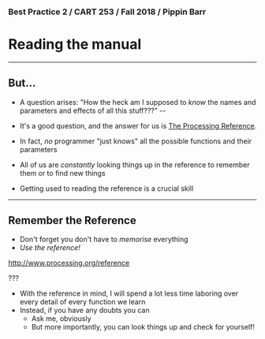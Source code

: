 ### Best Practice 2 / CART 253 / Fall 2018 / Pippin Barr

# Reading the manual

---

## But...

- A question arises: "How the heck am I supposed to _know_ the names and parameters and effects of all this stuff???"
--

- It's a good question, and the answer for us is [The Processing Reference](http://www.processing.org/reference).
- In fact, _no_ programmer "just knows" all the possible functions and their parameters
- All of us are _constantly_ looking things up in the reference to remember them or to find new things
- Getting used to reading the reference is a crucial skill

---

## Remember the Reference

- Don't forget you don't have to _memorise_ everything
- _Use the reference!_

http://www.processing.org/reference

???

- With the reference in mind, I will spend a lot less time laboring over every detail of every function we learn
- Instead, if you have any doubts you can
  - Ask me, obviously
  - But more importantly, you can look things up and check for yourself!
